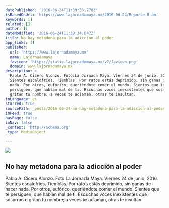 ```yaml
---
datePublished: '2016-06-24T11:39:38.778Z'
isBasedOnUrl: 'https://www.lajornadamaya.mx/2016-06-24/Reporte-8-am'
keywords: []
related: []
author: []
dateModified: '2016-06-24T11:39:34.647Z'
title: No hay metadona para la adicción al poder
app_links: []
publisher:
  url: 'https://www.lajornadamaya.mx'
  name: Lajornadamaya
  favicon: 'https://static.lajornadamaya.mx/v2/favicon.png'
  domain: www.lajornadamaya.mx
description: >-
  Pablo A. Cicero Alonzo. Foto:La Jornada Maya. Viernes 24 de junio, 2016.
  Sientes escalofríos. Tiemblas. Por ratos estás deprimido, sin ganas de hacer
  nada. Por otros, eufórico, queriéndote comer el mundo. Sientes que te
  persiguen, que hablan mal de ti. Escuchas voces inexistentes que susurran o
  gritan tu nombre; a veces te aclaman, otras te insultan.
inLanguage: es
starred: true
sourcePath: _posts/2016-06-24-no-hay-metadona-para-la-adiccion-al-poder.md
inFeed: true
hasPage: false
inNav: false
_context: 'http://schema.org'
_type: MediaObject

---
```

<article style=""><img src="https://img.lajornadamaya.mx/32/fi466t42qesp_640-414-cover" /><h1>No hay metadona para la adicción al poder</h1><p>Pablo A. Cicero Alonzo. Foto:La Jornada Maya. Viernes 24 de junio, 2016. Sientes escalofríos. Tiemblas. Por ratos estás deprimido, sin ganas de hacer nada. Por otros, eufórico, queriéndote comer el mundo. Sientes que te persiguen, que hablan mal de ti. Escuchas voces inexistentes que susurran o gritan tu nombre; a veces te aclaman, otras te insultan.</p></article>